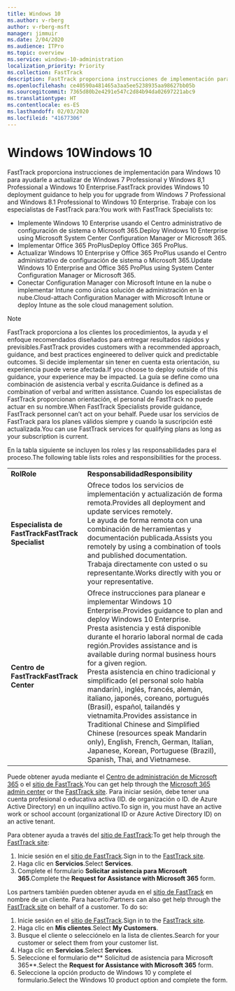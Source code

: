 ```yaml
---
title: Windows 10
ms.author: v-rberg
author: v-rberg-msft
manager: jimmuir
ms.date: 2/04/2020
ms.audience: ITPro
ms.topic: overview
ms.service: windows-10-administration
localization_priority: Priority
ms.collection: FastTrack
description: FastTrack proporciona instrucciones de implementación para Windows 10 para ayudarle a actualizar de Windows 7 Professional y Windows 8,1 Professional a Windows 10 Enterprise.
ms.openlocfilehash: ce40590a481465a3aa5ee5238935aa98627bb05b
ms.sourcegitcommit: 7365d80b2e4291e547c2d84b94da02697221abc9
ms.translationtype: HT
ms.contentlocale: es-ES
ms.lasthandoff: 02/03/2020
ms.locfileid: "41677306"
---
```

# <a name="windows-10"></a><span data-ttu-id="34ac6-103">Windows 10</span><span class="sxs-lookup"><span data-stu-id="34ac6-103">Windows 10</span></span>

<span data-ttu-id="34ac6-104">FastTrack proporciona instrucciones de implementación para Windows 10 para ayudarle a actualizar de Windows 7 Professional y Windows 8,1 Professional a Windows 10 Enterprise.</span><span class="sxs-lookup"><span data-stu-id="34ac6-104">FastTrack provides Windows 10 deployment guidance to help you for upgrade from Windows 7 Professional and Windows 8.1 Professional to Windows 10 Enterprise.</span></span> <span data-ttu-id="34ac6-105">Trabaje con los especialistas de FastTrack para:</span><span class="sxs-lookup"><span data-stu-id="34ac6-105">You work with FastTrack Specialists to:</span></span>

- <span data-ttu-id="34ac6-106">Implemente Windows 10 Enterprise usando el Centro administrativo de configuración de sistema o Microsoft 365.</span><span class="sxs-lookup"><span data-stu-id="34ac6-106">Deploy Windows 10 Enterprise using Microsoft System Center Configuration Manager or Microsoft 365.</span></span>
- <span data-ttu-id="34ac6-107">Implementar Office 365 ProPlus</span><span class="sxs-lookup"><span data-stu-id="34ac6-107">Deploy Office 365 ProPlus.</span></span> 
- <span data-ttu-id="34ac6-108">Actualizar Windows 10 Enterprise y Office 365 ProPlus usando el Centro administrativo de configuración de sistema o Microsoft 365.</span><span class="sxs-lookup"><span data-stu-id="34ac6-108">Update Windows 10 Enterprise and Office 365 ProPlus using System Center Configuration Manager or Microsoft 365.</span></span>
- <span data-ttu-id="34ac6-109">Conectar Configuration Manager con Microsoft Intune en la nube o implementar Intune como única solución de administración en la nube.</span><span class="sxs-lookup"><span data-stu-id="34ac6-109">Cloud-attach Configuration Manager with Microsoft Intune or deploy Intune as the sole cloud management solution.</span></span>
  
> [!NOTE]
> <span data-ttu-id="34ac6-110">FastTrack proporciona a los clientes los procedimientos, la ayuda y el enfoque recomendados diseñados para entregar resultados rápidos y previsibles.</span><span class="sxs-lookup"><span data-stu-id="34ac6-110">FastTrack provides customers with a recommended approach, guidance, and best practices engineered to deliver quick and predictable outcomes.</span></span> <span data-ttu-id="34ac6-111">Si decide implementar sin tener en cuenta esta orientación, su experiencia puede verse afectada.</span><span class="sxs-lookup"><span data-stu-id="34ac6-111">If you choose to deploy outside of this guidance, your experience may be impacted.</span></span> <span data-ttu-id="34ac6-112">La guía se define como una combinación de asistencia verbal y escrita.</span><span class="sxs-lookup"><span data-stu-id="34ac6-112">Guidance is defined as a combination of verbal and written assistance.</span></span> <span data-ttu-id="34ac6-113">Cuando los especialistas de FastTrack proporcionan orientación, el personal de FastTrack no puede actuar en su nombre.</span><span class="sxs-lookup"><span data-stu-id="34ac6-113">When FastTrack Specialists provide guidance, FastTrack personnel can’t act on your behalf.</span></span> <span data-ttu-id="34ac6-114">Puede usar los servicios de FastTrack para los planes válidos siempre y cuando la suscripción esté actualizada.</span><span class="sxs-lookup"><span data-stu-id="34ac6-114">You can use FastTrack services for qualifying plans as long as your subscription is current.</span></span>  
    
<span data-ttu-id="34ac6-115">En la tabla siguiente se incluyen los roles y las responsabilidades para el proceso.</span><span class="sxs-lookup"><span data-stu-id="34ac6-115">The following table lists roles and responsibilities for the process.</span></span>

|||
|:-----|:-----|
|<span data-ttu-id="34ac6-116">**Rol**</span><span class="sxs-lookup"><span data-stu-id="34ac6-116">**Role**</span></span> <br/> |<span data-ttu-id="34ac6-117">**Responsabilidad**</span><span class="sxs-lookup"><span data-stu-id="34ac6-117">**Responsibility**</span></span> <br/> |
|<span data-ttu-id="34ac6-118">**Especialista de FastTrack**</span><span class="sxs-lookup"><span data-stu-id="34ac6-118">**FastTrack Specialist**</span></span> <br/> |<span data-ttu-id="34ac6-119">Ofrece todos los servicios de implementación y actualización de forma remota.</span><span class="sxs-lookup"><span data-stu-id="34ac6-119">Provides all deployment and update services remotely.</span></span>  <br/> <span data-ttu-id="34ac6-120">Le ayuda de forma remota con una combinación de herramientas y documentación publicada.</span><span class="sxs-lookup"><span data-stu-id="34ac6-120">Assists you remotely by using a combination of tools and published documentation.</span></span> <br/> <span data-ttu-id="34ac6-121">Trabaja directamente con usted o su representante.</span><span class="sxs-lookup"><span data-stu-id="34ac6-121">Works directly with you or your representative.</span></span>|
|<span data-ttu-id="34ac6-122">**Centro de FastTrack**</span><span class="sxs-lookup"><span data-stu-id="34ac6-122">**FastTrack Center**</span></span>  <br/> |<span data-ttu-id="34ac6-123">Ofrece instrucciones para planear e implementar Windows 10 Enterprise.</span><span class="sxs-lookup"><span data-stu-id="34ac6-123">Provides guidance to plan and deploy Windows 10 Enterprise.</span></span>   <br/> <span data-ttu-id="34ac6-124">Presta asistencia y está disponible durante el horario laboral normal de cada región.</span><span class="sxs-lookup"><span data-stu-id="34ac6-124">Provides assistance and is available during normal business hours for a given region.</span></span> <br/> <span data-ttu-id="34ac6-125">Presta asistencia en chino tradicional y simplificado (el personal solo habla mandarín), inglés, francés, alemán, italiano, japonés, coreano, portugués (Brasil), español, tailandés y vietnamita.</span><span class="sxs-lookup"><span data-stu-id="34ac6-125">Provides assistance in Traditional Chinese and Simplified Chinese (resources speak Mandarin only), English, French, German, Italian, Japanese, Korean, Portuguese (Brazil), Spanish, Thai, and Vietnamese.</span></span>|
 
<span data-ttu-id="34ac6-126">Puede obtener ayuda mediante el [Centro de administración de Microsoft 365](https://go.microsoft.com/fwlink/?linkid=2032704) o el [sitio de FastTrack](https://go.microsoft.com/fwlink/?linkid=780698).</span><span class="sxs-lookup"><span data-stu-id="34ac6-126">You can get help through the [Microsoft 365 admin center](https://go.microsoft.com/fwlink/?linkid=2032704) or the [FastTrack site](https://go.microsoft.com/fwlink/?linkid=780698).</span></span> <span data-ttu-id="34ac6-127">Para iniciar sesión, debe tener una cuenta profesional o educativa activa (ID. de organización o ID. de Azure Active Directory) en un inquilino activo.</span><span class="sxs-lookup"><span data-stu-id="34ac6-127">To sign in, you must have an active work or school account (organizational ID or Azure Active Directory ID) on an active tenant.</span></span> 

<span data-ttu-id="34ac6-128">Para obtener ayuda a través del [sitio de FastTrack](https://go.microsoft.com/fwlink/?linkid=780698):</span><span class="sxs-lookup"><span data-stu-id="34ac6-128">To get help through the [FastTrack site](https://go.microsoft.com/fwlink/?linkid=780698):</span></span> 
1.  <span data-ttu-id="34ac6-129">Inicie sesión en el [sitio de FastTrack](https://go.microsoft.com/fwlink/?linkid=780698).</span><span class="sxs-lookup"><span data-stu-id="34ac6-129">Sign in to the [FastTrack site](https://go.microsoft.com/fwlink/?linkid=780698).</span></span> 
2.  <span data-ttu-id="34ac6-130">Haga clic en **Servicios**.</span><span class="sxs-lookup"><span data-stu-id="34ac6-130">Select **Services**.</span></span>
3.  <span data-ttu-id="34ac6-131">Complete el formulario **Solicitar asistencia para Microsoft 365**.</span><span class="sxs-lookup"><span data-stu-id="34ac6-131">Complete the **Request for Assistance with Microsoft 365** form.</span></span>
  
<span data-ttu-id="34ac6-p104">Los partners también pueden obtener ayuda en el [sitio de FastTrack](https://go.microsoft.com/fwlink/?linkid=780698) en nombre de un cliente. Para hacerlo:</span><span class="sxs-lookup"><span data-stu-id="34ac6-p104">Partners can also get help through the [FastTrack site](https://go.microsoft.com/fwlink/?linkid=780698) on behalf of a customer. To do so:</span></span>
1.  <span data-ttu-id="34ac6-134">Inicie sesión en el [sitio de FastTrack](https://go.microsoft.com/fwlink/?linkid=780698).</span><span class="sxs-lookup"><span data-stu-id="34ac6-134">Sign in to the [FastTrack site](https://go.microsoft.com/fwlink/?linkid=780698).</span></span> 
2.  <span data-ttu-id="34ac6-135">Haga clic en **Mis clientes**.</span><span class="sxs-lookup"><span data-stu-id="34ac6-135">Select **My Customers**.</span></span>
3.  <span data-ttu-id="34ac6-136">Busque el cliente o selecciónelo en la lista de clientes.</span><span class="sxs-lookup"><span data-stu-id="34ac6-136">Search for your customer or select them from your customer list.</span></span>
4.  <span data-ttu-id="34ac6-137">Haga clic en **Servicios**.</span><span class="sxs-lookup"><span data-stu-id="34ac6-137">Select **Services**.</span></span>
5.  <span data-ttu-id="34ac6-138">Seleccione el formulario de\*\* Solicitud de asistencia para Microsoft 365\*\*.</span><span class="sxs-lookup"><span data-stu-id="34ac6-138">Select the **Request for Assistance with Microsoft 365** form.</span></span>
6.  <span data-ttu-id="34ac6-139">Seleccione la opción producto de Windows 10 y complete el formulario.</span><span class="sxs-lookup"><span data-stu-id="34ac6-139">Select the Windows 10 product option and complete the form.</span></span>
 
